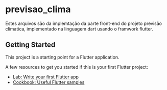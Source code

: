 # previsao_clima

Estes arquivos são da implemtação da parte front-end do projeto previsão climatica, implementado na linguagem dart usando o framwork flutter.



## Getting Started

This project is a starting point for a Flutter application.

A few resources to get you started if this is your first Flutter project:

- [Lab: Write your first Flutter app](https://docs.flutter.dev/get-started/codelab)
- [Cookbook: Useful Flutter samples](https://docs.flutter.dev/cookbook)


